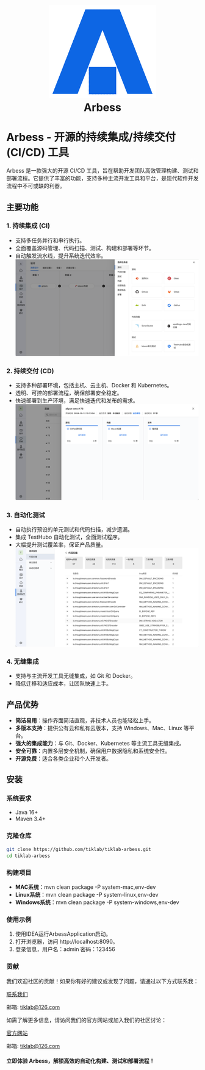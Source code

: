<h1 align="center" style="border-bottom: none">
    <a href="https://arbess.tiklab.net/" target="_blank"><img alt="Arbess" src="tiklab-arbess-starter/src/main/resources/img/logo.png"></a><br>Arbess
</h1>

# Arbess - 开源的持续集成/持续交付 (CI/CD) 工具

Arbess 是一款强大的开源 CI/CD 工具，旨在帮助开发团队高效管理构建、测试和部署流程。它提供了丰富的功能，支持多种主流开发工具和平台，是现代软件开发流程中不可或缺的利器。

## 主要功能

### 1. 持续集成 (CI)
- 支持多任务并行和串行执行。
- 全面覆盖源码管理、代码扫描、测试、构建和部署等环节。
- 自动触发流水线，提升系统迭代效率。
![img.png](tiklab-arbess-starter/src/main/resources/img/1.png)

### 2. 持续交付 (CD)
- 支持多种部署环境，包括主机、云主机、Docker 和 Kubernetes。
- 透明、可控的部署流程，确保部署安全稳定。
- 快速部署到生产环境，满足快速迭代和发布的需求。
![img.png](tiklab-arbess-starter/src/main/resources/img/2.png)

### 3. 自动化测试
- 自动执行预设的单元测试和代码扫描，减少遗漏。
- 集成 TestHubo 自动化测试，全面测试程序。
- 大幅提升测试覆盖率，保证产品质量。
![img.png](tiklab-arbess-starter/src/main/resources/img/3.png)


### 4. 无缝集成
- 支持与主流开发工具无缝集成，如 Git 和 Docker。
- 降低迁移和适应成本，让团队快速上手。

## 产品优势
- **简洁易用**：操作界面简洁直观，非技术人员也能轻松上手。
- **多版本支持**：提供公有云和私有云版本，支持 Windows、Mac、Linux 等平台。
- **强大的集成能力**：与 Git、Docker、Kubernetes 等主流工具无缝集成。
- **安全可靠**：内置多层安全机制，确保用户数据隐私和系统安全性。
- **开源免费**：适合各类企业和个人开发者。

## 安装

### 系统要求
- Java 16+
- Maven 3.4+

### 克隆仓库
```bash
git clone https://github.com/tiklab/tiklab-arbess.git
cd tiklab-arbess
```

### 构建项目
- **MAC系统**：mvn clean package -P system-mac,env-dev
- **Linux系统**：mvn clean package -P system-linux,env-dev
- **Windows系统**：mvn clean package -P system-windows,env-dev

### 使用示例
1. 使用IDEA运行ArbessApplication启动。  
2. 打开浏览器，访问 http://localhost:8090。
3. 登录信息，用户名：admin 密码：123456


### 贡献
我们欢迎社区的贡献！如果你有好的建议或发现了问题，请通过以下方式联系我：

[联系我们](https://tiklab.net/account/workOrder/add)

邮箱: tiklab@126.com

如需了解更多信息，请访问我们的官方网站或加入我们的社区讨论：

[官方网站](https://www.tiklab.net)

邮箱: tiklab@126.com

#### 立即体验 Arbess，解锁高效的自动化构建、测试和部署流程！

